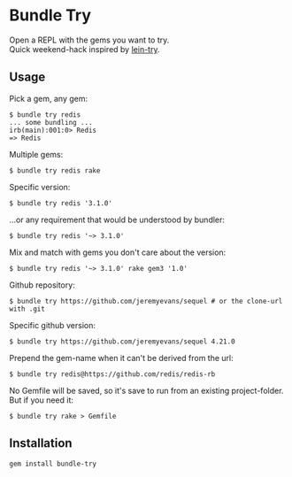 # Bundle Try

Open a REPL with the gems you want to try.  
Quick weekend-hack inspired by [lein-try](https://github.com/rkneufeld/lein-try).

## Usage

Pick a gem, any gem:

```
$ bundle try redis
... some bundling ...
irb(main):001:0> Redis
=> Redis
```

Multiple gems:

```
$ bundle try redis rake
```

Specific version:

```
$ bundle try redis '3.1.0'
```

...or any requirement that would be understood by bundler:

```
$ bundle try redis '~> 3.1.0'
```

Mix and match with gems you don't care about the version:

```
$ bundle try redis '~> 3.1.0' rake gem3 '1.0'
```

Github repository:

```
$ bundle try https://github.com/jeremyevans/sequel # or the clone-url with .git
```

Specific github version:

```
$ bundle try https://github.com/jeremyevans/sequel 4.21.0
```

Prepend the gem-name when it can't be derived from the url:

```
$ bundle try redis@https://github.com/redis/redis-rb
```

No Gemfile will be saved, so it's save to run from an existing project-folder.
But if you need it:

```
$ bundle try rake > Gemfile
```

## Installation

```
gem install bundle-try
```

